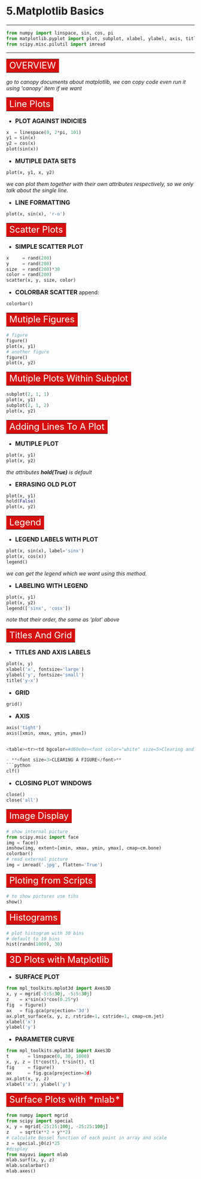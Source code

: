 # 5.Matplotlib Basics　
---------------------
```python
from numpy import linspace, sin, cos, pi
from matplotlib.pyplot import plot, subplot, xlabel, ylabel, axis, title,  grid, show, imread, cm, savefig, tight_layout, imshow
from scipy.misc.pilutil import imread
```
----------------------
<table><tr><td bgcolor=#d60e0e><font color="white" size=5>OVERVIEW</font></td></tr></table>

*go to canopy documents about matplotlib, we can copy code even run it using 'canopy' item if we want*

<table><tr><td bgcolor=#d60e0e><font color="white" size=5>Line Plots</font></td></tr></table>

- **<font size=3>PLOT AGAINST INDICIES</font>**
```python
x  = linespace(0, 2*pi, 101)
y1 = sin(x)
y2 = cos(x)
plot(sin(x))
```
- **<font size=3>MUTIPLE DATA SETS</font>**
```python
plot(x, y1, x, y2)
```
*we can plot them together with their own attributes respectively, so we only talk about the single line.*

- **<font size=3>LINE FORMATTING</font>**
```python
plot(x, sin(x), 'r-o')
```

<table><tr><td bgcolor=#d60e0e><font color="white" size=5>Scatter Plots</font></td></tr></table>

- **<font size=3>SIMPLE SCATTER PLOT</font>**
```python
x     = rand(200)
y     = rand(200)
size  = rand(200)*30
color = rand(200)
scatter(x, y, size, color)
```
- **<font size=3>COLORBAR SCATTER</font>**
append:
```python
colorbar()
```

<table><tr><td bgcolor=#d60e0e><font color="white" size=5>Mutiple Figures</font></td></tr></table>

```python
# figure
figure()
plot(x, y1)
# another figure
figure()
plot(x, y2)
```

<table><tr><td bgcolor=#d60e0e><font color="white" size=5>Mutiple Plots Within Subplot</font></td></tr></table>

```python
subplot(2, 1, 1)
plot(x, y1)
subplot(2, 1, 2)
plot(x, y2)
```

<table><tr><td bgcolor=#d60e0e><font color="white" size=5>Adding Lines To A Plot</font></td></tr></table>

- **<font size=3>MUTIPLE PLOT</font>**
```python
plot(x, y1)
plot(x, y2)
```
*the attributes **hold(True)** is default*

- **<font size=3>ERRASING OLD PLOT</font>**
```python
plot(x, y1)
hold(False)
plot(x, y2)
```

<table><tr><td bgcolor=#d60e0e><font color="white" size=5>Legend</font></td></tr></table>

- **<font size=3>LEGEND LABELS WITH PLOT</font>**
```python
plot(x, sin(x), label='sinx')
plot(x, cos(x))
legend()
```
*we can get the legend which we want using this method.*

- **<font size=3>LABELING WITH LEGEND</font>**
```python
plot(x, y1)
plot(x, y2)
legend(['sinx', 'cosx'])
```
*note that their order, the same as 'plot' above*

<table><tr><td bgcolor=#d60e0e><font color="white" size=5>Titles And Grid</font></td></tr></table>

- **<font size=3>TITLES AND AXIS LABELS</font>**
```python
plot(x, y)
xlabel('x', fontsize='large')
ylabel('y', fontsize='small')
title('y-x')
```
- **<font size=3>GRID</font>**
```python
grid()
```
- **<font size=3>AXIS</font>**
```python
axis('tight')
axis([xmin, xmax, ymin, ymax])


<table><tr><td bgcolor=#d60e0e><font color="white" size=5>Clearing and Closing Plots</font></td></tr></table>

- **<font size=3>CLEARING A FIGURE</font>**
```python
clf()
```
- **<font size=3>CLOSING PLOT WINDOWS</font>**
```python
close()
close('all')
```

<table><tr><td bgcolor=#d60e0e><font color="white" size=5>Image Display</font></td></tr></table>

```python
# show internal picture
from scipy.msic import face
img = face()
imshow(img, extent=[xmin, xmax, ymin, ymax], cmap=cm.bone)
colorbar()
# read external picture
img = imread('.jpg', flatten='True')
```

<table><tr><td bgcolor=#d60e0e><font color="white" size=5>Ploting from Scripts</font></td></tr></table>

```python
# to show pictures use tihs
show()
```

<table><tr><td bgcolor=#d60e0e><font color="white" size=5>Histograms</font></td></tr></table>

```python
# plot histogram with 30 bins
# default to 10 bins
hist(randn(1000), 30)
```

<table><tr><td bgcolor=#d60e0e><font color="white" size=5>3D Plots with Matplotlib</font></td></tr></table>

- **<font size=3>SURFACE PLOT</font>**

```python
from mpl_toolkits.mplot3d import Axes3D
x, y = mgrid[-5:5:30j, -5:5:30j]
z    = x*sin(x)*cos(0.25*y)
fig  = figure()
ax   = fig.gca(projection='3d')
ax.plot_surface(x, y, z, rstride=1, cstride=1, cmap=cm.jet)
xlabel('x')
ylabel('y')
```

- **<font size=3>PARAMETER CURVE</font>**

```python
from mpl_toolkits.mplot3d import Axes3D
t       = linspace(0, 30, 1000)
x, y, z = [t*cos(t), t*sin(t), t]
fig     = figure()
ax      = fig.gca(projection=3d)
ax.plot(x, y, z)
xlabel('x'); ylabel('y')
```

 <table><tr><td bgcolor=#d60e0e><font color="white" size=5>Surface Plots with *mlab*</font></td></tr></table> 

```python
from numpy import mgrid
from scipy import special
x, y = mgrid[-25:25:100j, -25:25:100j]
z    = sqrt(x**2 + y**2)
# calculate Bessel function of each point in array and scale
z = special.j0(z)*25
#display
from mayavi import mlab
mlab.surf(x, y, z)
mlab.scalarbar()
mlab.axes()
```